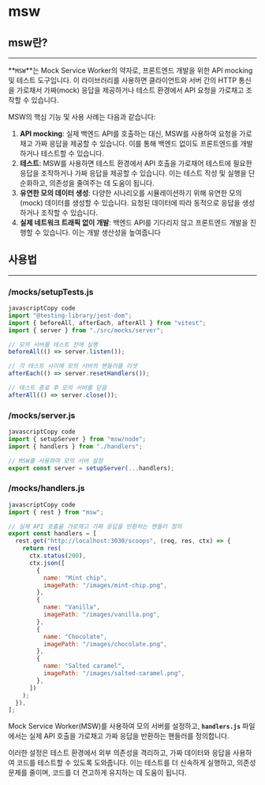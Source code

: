 # msw

## msw란?

---

**`MSW`**는 Mock Service Worker의 약자로, 프론트엔드 개발을 위한 API mocking 및 테스트 도구입니다. 이 라이브러리를 사용하면 클라이언트와 서버 간의 HTTP 통신을 가로채서 가짜(mock) 응답을 제공하거나 테스트 환경에서 API 요청을 가로채고 조작할 수 있습니다.

MSW의 핵심 기능 및 사용 사례는 다음과 같습니다:

1. **API mocking**: 실제 백엔드 API를 호출하는 대신, MSW를 사용하여 요청을 가로채고 가짜 응답을 제공할 수 있습니다. 이를 통해 백엔드 없이도 프론트엔드를 개발하거나 테스트할 수 있습니다.
2. **테스트**: MSW를 사용하면 테스트 환경에서 API 호출을 가로채어 테스트에 필요한 응답을 조작하거나 가짜 응답을 제공할 수 있습니다. 이는 테스트 작성 및 실행을 단순화하고, 의존성을 줄여주는 데 도움이 됩니다.
3. **유연한 모의 데이터 생성**: 다양한 시나리오를 시뮬레이션하기 위해 유연한 모의(mock) 데이터를 생성할 수 있습니다. 요청된 데이터에 따라 동적으로 응답을 생성하거나 조작할 수 있습니다.
4. **실제 네트워크 트래픽 없이 개발**: 백엔드 API를 기다리지 않고 프론트엔드 개발을 진행할 수 있습니다. 이는 개발 생산성을 높여줍니다

## 사용법

---

### **/mocks/setupTests.js**

```jsx
javascriptCopy code
import "@testing-library/jest-dom";
import { beforeAll, afterEach, afterAll } from "vitest";
import { server } from "./src/mocks/server";

// 모의 서버를 테스트 전에 실행
beforeAll(() => server.listen());

// 각 테스트 사이에 모의 서버의 핸들러를 리셋
afterEach(() => server.resetHandlers());

// 테스트 종료 후 모의 서버를 닫음
afterAll(() => server.close());

```

### **/mocks/server.js**

```jsx
javascriptCopy code
import { setupServer } from "msw/node";
import { handlers } from "./handlers";

// MSW를 사용하여 모의 서버 설정
export const server = setupServer(...handlers);
```

### **/mocks/handlers.js**

```jsx
javascriptCopy code
import { rest } from "msw";

// 실제 API 호출을 가로채고 가짜 응답을 반환하는 핸들러 정의
export const handlers = [
  rest.get("http://localhost:3030/scoops", (req, res, ctx) => {
    return res(
      ctx.status(200),
      ctx.json([
        {
          name: "Mint chip",
          imagePath: "/images/mint-chip.png",
        },
        {
          name: "Vanilla",
          imagePath: "/images/vanilla.png",
        },
        {
          name: "Chocolate",
          imagePath: "/images/chocolate.png",
        },
        {
          name: "Salted caramel",
          imagePath: "/images/salted-caramel.png",
        },
      ])
    );
  }),
];

```

Mock Service Worker(MSW)를 사용하여 모의 서버를 설정하고, **`handlers.js`** 파일에서는 실제 API 호출을 가로채고 가짜 응답을 반환하는 핸들러를 정의합니다.

이러한 설정은 테스트 환경에서 외부 의존성을 격리하고, 가짜 데이터와 응답을 사용하여 코드를 테스트할 수 있도록 도와줍니다. 이는 테스트를 더 신속하게 실행하고, 의존성 문제를 줄이며, 코드를 더 견고하게 유지하는 데 도움이 됩니다.
